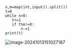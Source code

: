 ```
n,m=map(int,input().split())
t=0
while n>0:
   t+=1
   if t%m!=0:
       n-=1
print(t)
```

![image-20241013151027187](C:\Users\huawei\AppData\Roaming\Typora\typora-user-images\image-20241013151027187.png)